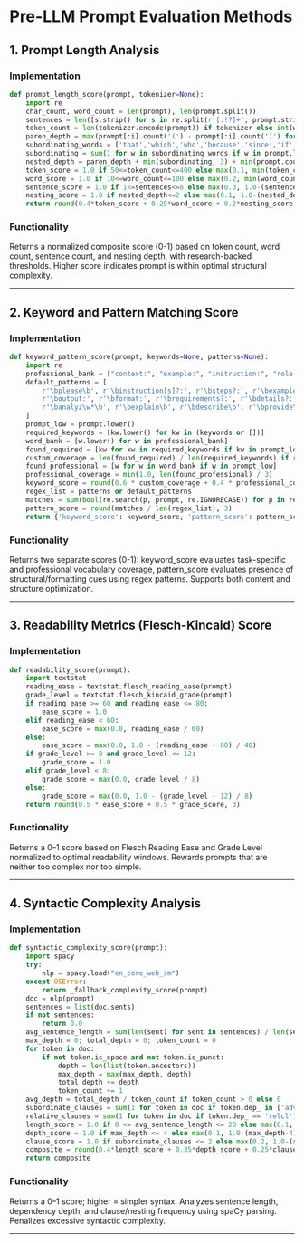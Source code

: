 # Pre-LLM Prompt Evaluation Methods

## 1. Prompt Length Analysis

### Implementation
```python
def prompt_length_score(prompt, tokenizer=None):
    import re
    char_count, word_count = len(prompt), len(prompt.split())
    sentences = len([s.strip() for s in re.split(r'[.!?]+', prompt.strip()) if s.strip()])
    token_count = len(tokenizer.encode(prompt)) if tokenizer else int(word_count * 1.3)
    paren_depth = max(prompt[:i].count('(') - prompt[:i].count(')') for i in range(len(prompt)+1))
    subordinating_words = ['that','which','who','because','since','if','although','when','where','while']
    subordinating = sum(1 for w in subordinating_words if w in prompt.lower())
    nested_depth = paren_depth + min(subordinating, 3) + min(prompt.count(',')//3, 2)
    token_score = 1.0 if 50<=token_count<=400 else max(0.1, min(token_count/50, 1.0-(token_count-400)/600))
    word_score = 1.0 if 10<=word_count<=100 else max(0.2, min(word_count/10, 1.0-(word_count-100)/200))
    sentence_score = 1.0 if 1<=sentences<=8 else max(0.3, 1.0-(sentences-8)/12) if sentences>8 else 0.0
    nesting_score = 1.0 if nested_depth<=2 else max(0.1, 1.0-(nested_depth-2)/3)
    return round(0.4*token_score + 0.25*word_score + 0.2*nesting_score + 0.15*sentence_score, 3)
```

### Functionality
Returns a normalized composite score (0-1) based on token count, word count, sentence count, and nesting depth, with research-backed thresholds. Higher score indicates prompt is within optimal structural complexity.

---

## 2. Keyword and Pattern Matching Score

### Implementation
```python
def keyword_pattern_score(prompt, keywords=None, patterns=None):
    import re
    professional_bank = ["context:", "example:", "instruction:", "role:", "task:", "guidelines:", "requirements:", "steps:", "output:", "format:", "constraints:", "data:", "reference:", "goal:", "criteria:", "limit:", "objective:", "parameters:", "details:", "background:", "summarize", "outline", "analyze", "compare", "contrast", "evaluate", "list", "provide", "optimize", "improve", "paraphrase", "prioritize", "highlight", "organize", "categorize"]
    default_patterns = [
        r'\bplease\b', r'\binstruction[s]?:', r'\bsteps?:', r'\bexample[s]?:', r'\bcontext:',
        r'\boutput:', r'\bformat:', r'\brequirements?:', r'\bdetails?:', r'\bgoal[s]?:', r'\bcriteria:', r'\bbackground:',
        r'\banalyz\w*\b', r'\bexplain\b', r'\bdescribe\b', r'\bprovide\b', r'\bprioritize\b', r'\boptimize\b', r'\borganize\b', r'\?\s*$', r'\b\d+\)'
    ]
    prompt_low = prompt.lower()
    required_keywords = [kw.lower() for kw in (keywords or [])]
    word_bank = [w.lower() for w in professional_bank]
    found_required = [kw for kw in required_keywords if kw in prompt_low]
    custom_coverage = len(found_required) / len(required_keywords) if required_keywords else 1.0
    found_professional = [w for w in word_bank if w in prompt_low]
    professional_coverage = min(1.0, len(found_professional) / 3)
    keyword_score = round(0.6 * custom_coverage + 0.4 * professional_coverage, 3)
    regex_list = patterns or default_patterns
    matches = sum(bool(re.search(p, prompt, re.IGNORECASE)) for p in regex_list)
    pattern_score = round(matches / len(regex_list), 3)
    return {'keyword_score': keyword_score, 'pattern_score': pattern_score}
```

### Functionality
Returns two separate scores (0-1): keyword_score evaluates task-specific and professional vocabulary coverage, pattern_score evaluates presence of structural/formatting cues using regex patterns. Supports both content and structure optimization.

---

## 3. Readability Metrics (Flesch-Kincaid) Score

### Implementation
```python
def readability_score(prompt):
    import textstat
    reading_ease = textstat.flesch_reading_ease(prompt)
    grade_level = textstat.flesch_kincaid_grade(prompt)
    if reading_ease >= 60 and reading_ease <= 80:
        ease_score = 1.0
    elif reading_ease < 60:
        ease_score = max(0.0, reading_ease / 60)
    else:
        ease_score = max(0.0, 1.0 - (reading_ease - 80) / 40)
    if grade_level >= 8 and grade_level <= 12:
        grade_score = 1.0
    elif grade_level < 8:
        grade_score = max(0.0, grade_level / 8)
    else:
        grade_score = max(0.0, 1.0 - (grade_level - 12) / 8)
    return round(0.5 * ease_score + 0.5 * grade_score, 3)
```

### Functionality
Returns a 0–1 score based on Flesch Reading Ease and Grade Level normalized to optimal readability windows. Rewards prompts that are neither too complex nor too simple.

---

## 4. Syntactic Complexity Analysis

### Implementation
```python
def syntactic_complexity_score(prompt):
    import spacy
    try:
        nlp = spacy.load("en_core_web_sm")
    except OSError:
        return _fallback_complexity_score(prompt)
    doc = nlp(prompt)
    sentences = list(doc.sents)
    if not sentences:
        return 0.0
    avg_sentence_length = sum(len(sent) for sent in sentences) / len(sentences)
    max_depth = 0; total_depth = 0; token_count = 0
    for token in doc:
        if not token.is_space and not token.is_punct:
            depth = len(list(token.ancestors))
            max_depth = max(max_depth, depth)
            total_depth += depth
            token_count += 1
    avg_depth = total_depth / token_count if token_count > 0 else 0
    subordinate_clauses = sum(1 for token in doc if token.dep_ in ['advcl', 'ccomp', 'xcomp'])
    relative_clauses = sum(1 for token in doc if token.dep_ == 'relcl')
    length_score = 1.0 if 8 <= avg_sentence_length <= 20 else max(0.1, min(avg_sentence_length/8, 1.0-(avg_sentence_length-20)/15))
    depth_score = 1.0 if max_depth <= 4 else max(0.1, 1.0-(max_depth-4)/6)
    clause_score = 1.0 if subordinate_clauses <= 2 else max(0.2, 1.0-(subordinate_clauses-2)/4)
    composite = round(0.4*length_score + 0.35*depth_score + 0.25*clause_score, 3)
    return composite
```

### Functionality
Returns a 0–1 score; higher = simpler syntax. Analyzes sentence length, dependency depth, and clause/nesting frequency using spaCy parsing. Penalizes excessive syntactic complexity.

---